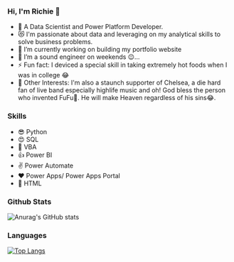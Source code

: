 ### Hi, I'm Richie 👋

- 🥅 A Data Scientist and Power Platform Developer. 
- 😻 I'm passionate about data and leveraging on my analytical skills to solve business problems.
- 🔭 I’m currently working on building my portfolio website
- 👯 I’m a sound engineer on weekends 😉...
- ⚡ Fun fact: I deviced a special skill in taking extremely hot foods when I was in college 😂
- 🧨 Other Interests: I'm also a staunch supporter of Chelsea, a die hard fan of live band especially highlife music and oh! God bless the person who invented FuFu🤩. He will make Heaven regardless of his sins😂.


### Skills
- 😎 Python
- 😍 SQL
- 🎈 VBA
- 👍 Power BI
- ✌ Power Automate
- ❤ Power Apps/ Power Apps Portal
- 🙌 HTML

### Github Stats
![Anurag's GitHub stats](https://github-readme-stats.vercel.app/api?username=rkadey&show_icons=true&theme=radical)

### Languages
[![Top Langs](https://github-readme-stats.vercel.app/api/top-langs/?username=rkadey&layout=compact)](https://github.com/rkadey/github-readme-stats)
